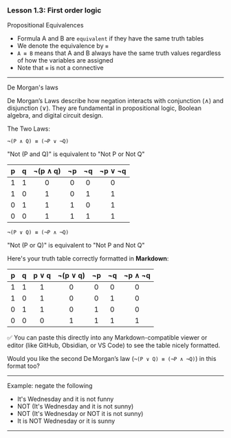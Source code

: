### Lesson 1.3: First order logic

Propositional Equivalences

- Formula A and B are `equivalent` if they have the same truth tables
- We denote the equivalence by `≡`
- `A ≡ B` means that A and B always have the same truth values regardless of how the variables are assigned
- Note that `≡` is not a connective

---

De Morgan's laws

De Morgan’s Laws describe how negation interacts with conjunction (∧) and disjunction (∨).
They are fundamental in propositional logic, Boolean algebra, and digital circuit design.

The Two Laws:

`¬(P ∧ Q) ≡ (¬P ∨ ¬Q)`

"Not (P and Q)" is equivalent to "Not P or Not Q"

| p | q | ¬(p ∧ q) | ¬p | ¬q | ¬p ∨ ¬q |
|:-:|:-:|:--------:|:--:|:--:|:--------:|
| 1 | 1 |    0     |  0 |  0 |    0     |
| 1 | 0 |    1     |  0 |  1 |    1     |
| 0 | 1 |    1     |  1 |  0 |    1     |
| 0 | 0 |    1     |  1 |  1 |    1     |



`¬(P ∨ Q) ≡ (¬P ∧ ¬Q)`

"Not (P or Q)" is equivalent to "Not P and Not Q"

Here's your truth table correctly formatted in **Markdown**:

| p | q | p ∨ q | ¬(p ∨ q) | ¬p | ¬q | ¬p ∧ ¬q |
|:-:|:-:|:-----:|:--------:|:--:|:--:|:--------:|
| 1 | 1 |   1   |    0     |  0 |  0 |    0     |
| 1 | 0 |   1   |    0     |  0 |  1 |    0     |
| 0 | 1 |   1   |    0     |  1 |  0 |    0     |
| 0 | 0 |   0   |    1     |  1 |  1 |    1     |




✅ You can paste this directly into any Markdown-compatible viewer or editor (like GitHub, Obsidian, or VS Code) to see the table nicely formatted.

Would you like the second De Morgan’s law (`¬(P ∨ Q) ≡ (¬P ∧ ¬Q)`) in this format too?


---- 

Example: negate the following

- It's Wednesday and it is not funny
- NOT (It's Wednesday and it is not sunny)
- NOT (It's Wednesday or NOT it is not sunny)
- It is NOT Wednesday or it is sunny

----
